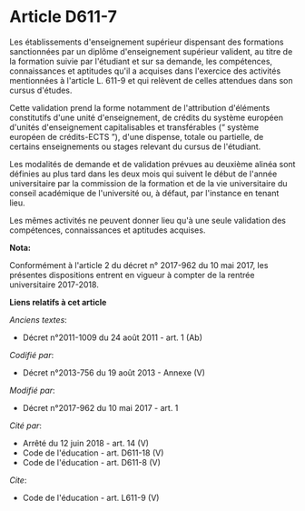 # Article D611-7

Les établissements d'enseignement supérieur dispensant des formations sanctionnées par un diplôme d'enseignement supérieur
valident, au titre de la formation suivie par l'étudiant et sur sa demande, les compétences, connaissances et aptitudes qu'il
a acquises dans l'exercice des activités mentionnées à l'article L. 611-9 et qui relèvent de celles attendues dans son cursus
d'études. 

Cette validation prend la forme notamment de l'attribution d'éléments constitutifs d'une unité d'enseignement, de crédits du
système européen d'unités d'enseignement capitalisables et transférables (“ système européen de crédits-ECTS ”), d'une
dispense, totale ou partielle, de certains enseignements ou stages relevant du cursus de l'étudiant. 

Les modalités de demande et de validation prévues au deuxième alinéa sont définies au plus tard dans les deux mois qui
suivent le début de l'année universitaire par la commission de la formation et de la vie universitaire du conseil académique
de l'université ou, à défaut, par l'instance en tenant lieu. 

Les mêmes activités ne peuvent donner lieu qu'à une seule validation des compétences, connaissances et aptitudes acquises.

**Nota:**

Conformément à l'article 2 du décret n° 2017-962 du 10 mai 2017, les présentes dispositions entrent en vigueur à compter de
la rentrée universitaire 2017-2018.

**Liens relatifs à cet article**

_Anciens textes_:

  - Décret n°2011-1009 du 24 août 2011 - art. 1 (Ab)

_Codifié par_:

  - Décret n°2013-756 du 19 août 2013 -  Annexe (V)

_Modifié par_:

  - Décret n°2017-962 du 10 mai 2017 - art. 1

_Cité par_:

  - Arrêté du 12 juin 2018 - art. 14 (V)
  - Code de l'éducation - art. D611-18 (V)
  - Code de l'éducation - art. D611-8 (V)

_Cite_:

  - Code de l'éducation - art. L611-9 (V)
